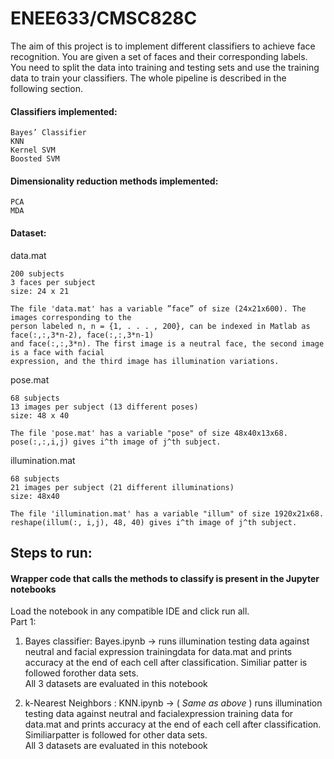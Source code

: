 # **ENEE633/CMSC828C**

<p>
The aim of this project is to implement different classifiers to achieve face recognition. You are
given a set of faces and their corresponding labels. You need to split the data into training and
testing sets and use the training data to train your classifiers. The whole pipeline is described in
the following section.
</p>

#### Classifiers implemented:
    Bayes’ Classifier
    KNN
    Kernel SVM
    Boosted SVM

#### Dimensionality reduction methods implemented:
    PCA
    MDA

#### Dataset:
data.mat

	200 subjects
	3 faces per subject
	size: 24 x 21

	The file 'data.mat' has a variable ”face” of size (24x21x600). The images corresponding to the
	person labeled n, n = {1, . . . , 200}, can be indexed in Matlab as face(:,:,3*n-2), face(:,:,3*n-1)
	and face(:,:,3*n). The first image is a neutral face, the second image is a face with facial
	expression, and the third image has illumination variations.

pose.mat

	68 subjects
	13 images per subject (13 different poses)
	size: 48 x 40

	The file 'pose.mat' has a variable "pose" of size 48x40x13x68. 
	pose(:,:,i,j) gives i^th image of j^th subject.


illumination.mat

	68 subjects
	21 images per subject (21 different illuminations)
	size: 48x40

	The file 'illumination.mat' has a variable "illum" of size 1920x21x68.
	reshape(illum(:, i,j), 48, 40) gives i^th image of j^th subject.

## Steps to run:
#### Wrapper code that calls the methods to classify is present in the Jupyter notebooks
Load the notebook in any compatible IDE and click run all.</br>
Part 1:
1. Bayes classifier: Bayes.ipynb -> runs illumination testing data against neutral and facial expression trainingdata for data.mat and prints accuracy at the end of each cell after classification. Similiar patter is followed forother data sets.</br>
All 3 datasets are evaluated in this notebook

2. k-Nearest Neighbors : KNN.ipynb -> ( _Same as above_ ) runs illumination testing data against neutral and facialexpression training data for data.mat and prints accuracy at the end of each cell after classification. Similiarpatter is followed for other data sets.</br>
All 3 datasets are evaluated in this notebook
